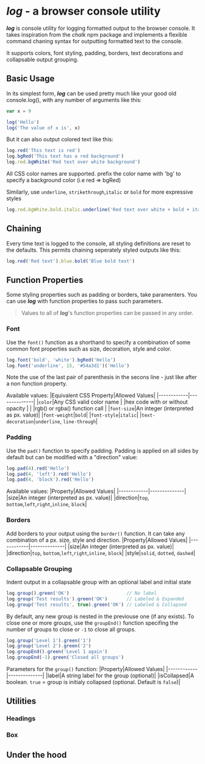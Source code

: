 # **_log_** - a browser console utility

**_log_** is console utility for logging formatted output to the browser console. It takes inspiration from the *chalk* npm package and implements a flexible command chaning syntax for outputting formatted text to the console. 

It supports colors, font styling, padding, borders, text decorations and collapsable output grouping.

## Basic Usage

In its simplest form, **_log_** can be used pretty much like your good old console.log(), with any number of arguments like this:

```js
var x = 9

log('Hello')
log('The value of x is', x)
```

But it can also output colored text like this:

```js
log.red('This text is red')
log.bgRed('This text has a red background')
log.red.bgWhite('Red text over white background')
```
All CSS color names are supported. prefix the color name with 'bg' to specify a background color (i.e red => bgRed)

Similarly, use `underline`, `strikethrough`,`italic` or `bold` for more expressive styles

```js
log.red.bgWhite.bold.italic.underline('Red text over white + bold + italic + underline')
```

## Chaining
Every time text is logged to the console, all styling definitions are reset to the defaults. This permits chaining seperately styled outputs like this:

```js
log.red('Red text').blue.bold('Blue bold text')
```

## Function Properties
Some styling properties such as padding or borders, take paramenters. You can use **_log_** with function properties to pass such parameters. 
> Values to all of **_log_**'s function properties can be passed in any order.

### Font
Use the `font()` function as a shorthand to specify a combination of some common font properties such as size, decoration, style and color.
```js
log.font('bold', 'white').bgRed('Hello')
log.font('underline', 15, '#54a3d1')('Hello')
```
Note the use of the last pair of parenthesis in the secons line - just like after a non function property.

Available values:
|Equivalent CSS Property|Allowed Values|
|------------|--------------|
|`color`|Any CSS valid color name 
| |hex code with or without opacity |
| |rgb() or rgba() function call |
|`font-size`|An integer (interpreted as px. value)|
|`font-weight`|`bold`|
|`font-style`|`italic`|
|`text-decoration`|`underline`, `line-through`|

### Padding
Use the `pad()` function to specify padding. Padding is applied on all sides by default but can be modified with a "direction" value:
```js
log.pad(4).red('Hello')
log.pad(4, 'left').red('Hello')
log.pad(4, 'block').red('Hello')
```
Available values:
|Property|Allowed Values|
|------------|--------------|
|size|An integer (interpreted as px. value)|
|direction|`top`, `bottom`,`left`,`right`,`inline`, `block`|

### Borders
Add borders to your output using the `border()` function. It can take any combination of a px. size, style and direction.
|Property|Allowed Values|
|------------|--------------|
|size|An integer (interpreted as px. value)|
|direction|`top`, `bottom`,`left`,`right`,`inline`, `block`|
|style|`solid`, `dotted`, `dashed`|

### Collapsable Grouping
Indent output in a collapsable group with an optional label and initial state
```js
log.group().green('OK')                     // No label
log.group('Test results').green('OK')       // Labeled & Expanded
log.group('Test results', true).green('OK') // Labeled & Collapsed
```
By default, any new group is nested in the previouse one (if any exists). To close one or more groups, use the `groupEnd()` function specifing the number of groups to close or `-1` to close all groups.

```js
log.group('Level 1').green('1')
log.group('Level 2').green('2')
log.groupEnd().green('Level 1 again')
log.groupEnd(-1).green('Closed all groups')
```
Parameters for the `group()` function:
|Property|Allowed Values|
|------------|--------------|
|label|A string label for the group (optional)|
|isCollapsed|A boolean. `true` = group is initialy collapsed (optional. Default is `false`)|

## Utilities

### Headings
### Box


## Under the hood

